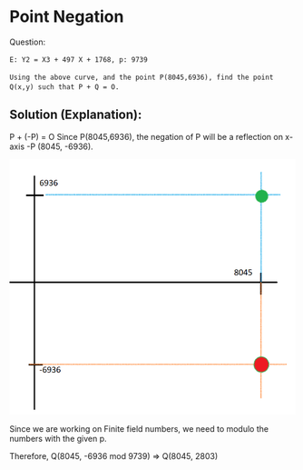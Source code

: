 # Point Negation
Question:
```text
E: Y2 = X3 + 497 X + 1768, p: 9739
```
`Using the above curve, and the point P(8045,6936), find the point Q(x,y) such that P + Q = O.`

## Solution (Explanation):
P + (-P) = O
Since P(8045,6936), the negation of P will be a reflection on x-axis -P (8045, -6936).

![geometric.png](img/geometric.png)

Since we are working on Finite field numbers, we need to modulo the numbers with the given p.

Therefore, Q(8045, -6936 mod 9739) => Q(8045, 2803)

